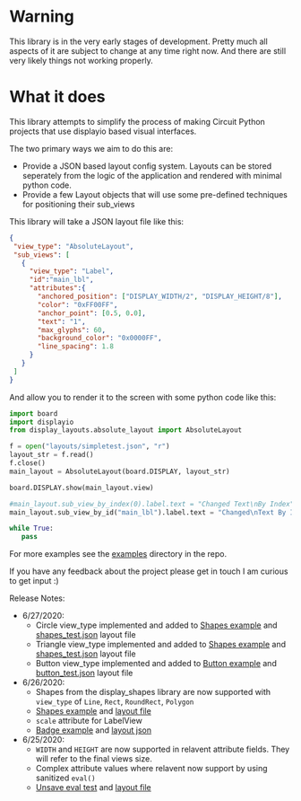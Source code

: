 # Warning
This library is in the very early stages of development. Pretty much all aspects of it are subject to change at any time right now. And there are still very likely things not working properly.

# What it does
This library attempts to simplify the process of making Circuit Python projects that use displayio based visual interfaces.

The two primary ways we aim to do this are:
 
 - Provide a JSON based layout config system. Layouts can be stored seperately from the logic of the application and rendered with minimal python code. 
 - Provide a few Layout objects that will use some pre-defined techniques for positioning their sub_views
 
 This library will take a JSON layout file like this:
 ```JSON
 {
  "view_type": "AbsoluteLayout",
  "sub_views": [
    {
      "view_type": "Label",
      "id":"main_lbl",
      "attributes":{
        "anchored_position": ["DISPLAY_WIDTH/2", "DISPLAY_HEIGHT/8"],
        "color": "0xFF00FF",
        "anchor_point": [0.5, 0.0],
        "text": "1",
        "max_glyphs": 60,
        "background_color": "0x0000FF",
        "line_spacing": 1.8
      }
    }
  ]
}
 ```
 And allow you to render it to the screen with some python code like this:
 ```python
import board
import displayio
from display_layouts.absolute_layout import AbsoluteLayout

f = open("layouts/simpletest.json", "r")
layout_str = f.read()
f.close()
main_layout = AbsoluteLayout(board.DISPLAY, layout_str)

board.DISPLAY.show(main_layout.view)

#main_layout.sub_view_by_index(0).label.text = "Changed Text\nBy Index"
main_layout.sub_view_by_id("main_lbl").label.text = "Changed\nText By Id"

while True:
    pass
```
For more examples see the [examples](examples) directory in the repo.

If you have any feedback about the project please get in touch I am curious to get input :)

Release Notes:
- 6/27/2020:
    - Circle view_type implemented and added to [Shapes example](examples/display_layouts_shapes_test.py) and [shapes_test.json](examples/layouts/shapes_test.json) layout file
    - Triangle view_type implemented and added to [Shapes example](examples/display_layouts_shapes_test.py) and [shapes_test.json](examples/layouts/shapes_test.json) layout file
    - Button view_type implemented and added to [Button example](examples/display_button_test.py) and [button_test.json](examples/layouts/button_test.json) layout file
- 6/26/2020:
    - Shapes from the display_shapes library are now supported with `view_type` of `Line`, `Rect`, `RoundRect`, `Polygon`
    - [Shapes example](examples/display_layouts_shapes_test.py) and [layout file](examples/layouts/shapes_test.json)
    - `scale` attribute for LabelView
    - [Badge example](examples/display_layouts_badge_test.py) and [layout json](examples/layouts/badge_test.json)
- 6/25/2020:
    - `WIDTH` and `HEIGHT` are now supported in relavent attribute fields. They will refer to the final views size.
    - Complex attribute values where relavent now support by using sanitized `eval()`
    - [Unsave eval test](examples/display_layouts_test_unsafe_eval.py) and [layout file](examples/layouts/test_unsafe_eval.json)